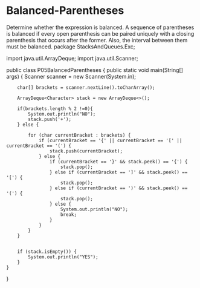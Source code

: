 # Balanced-Parentheses
Determine whether the expression is balanced. A sequence of parentheses is balanced if every open parenthesis can be paired uniquely with a closing parenthesis that occurs after the former. Also, the interval between them must be balanced.
package StacksAndQueues.Exc;

import java.util.ArrayDeque;
import java.util.Scanner;

public class P05BalancedParentheses {
    public static void main(String[] args) {
        Scanner scanner = new Scanner(System.in);

        char[] brackets = scanner.nextLine().toCharArray();

        ArrayDeque<Character> stack = new ArrayDeque<>();

        if(brackets.length % 2 !=0){
            System.out.println("NO");
            stack.push('+');
        } else {

            for (char currentBracket : brackets) {
                if (currentBracket == '{' || currentBracket == '[' || currentBracket == '(') {
                    stack.push(currentBracket);
                } else {
                    if (currentBracket == '}' && stack.peek() == '{') {
                        stack.pop();
                    } else if (currentBracket == ']' && stack.peek() == '[') {
                        stack.pop();
                    } else if (currentBracket == ')' && stack.peek() == '(') {
                        stack.pop();
                    } else {
                        System.out.println("NO");
                        break;
                    }
                }
            }
        }


        if (stack.isEmpty()) {
            System.out.println("YES");
        }
    }
}
